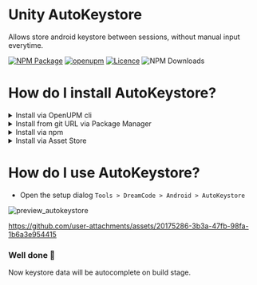 # Unity AutoKeystore
Allows store android keystore between sessions, without manual input everytime.

[![NPM Package](https://img.shields.io/npm/v/com.dreamcode.mobile.android-keystore)](https://www.npmjs.com/package/com.dreamcode.mobile.android-keystore)
[![openupm](https://img.shields.io/npm/v/com.dreamcode.mobile.android-keystore?label=openupm&registry_uri=https://package.openupm.com)](https://openupm.com/packages/com.dreamcode.mobile.android-keystore/)
[![Licence](https://img.shields.io/npm/l/com.dreamcode.mobile.android-keystore)](https://github.com/dreamcodestudio/com.dreamcode.mobile.android-keystore/blob/main/LICENSE)
![NPM Downloads](https://img.shields.io/npm/dt/com.dreamcode.mobile.android-keystore)

# How do I install AutoKeystore?

<details>
<summary>Install via OpenUPM cli</summary>

```
openupm add com.dreamcode.mobile.android-keystore
```
</details>

<details>
<summary>Install from git URL via Package Manager</summary>

1. Open the menu item `Window > Package Manager`
1. Click `+` button and select `Add package from git URL...`
1. Enter the following URL and click `Add` button

```
https://github.com/dreamcodestudio/com.dreamcode.mobile.android-keystore.git
```
</details>

<details>
<summary>Install via npm</summary>

* Navigate to the `Packages` directory of your project.
* Adjust the [project manifest file](https://docs.unity3d.com/Manual/upm-manifestPrj.html) `manifest.json` in a text editor and add `com.dreamcode` is part of scopes.
```json
  {
    "scopedRegistries": [
      {
        "name": "npmjs",
        "url": "https://registry.npmjs.org/",
        "scopes": [
          "com.dreamcode"
        ]
      }
    ],
    "dependencies": {
      ...
    }
  }
  ```

* Open `Package Manager` and press `Install` button.
<img src="https://user-images.githubusercontent.com/7010398/187045087-76c3bf90-f023-46d5-a794-9657d9398548.png" width="730">

</details>

<details>
<summary>Install via Asset Store</summary>
https://assetstore.unity.com/packages/slug/232044
</details>

# How do I use AutoKeystore?

* Open the setup dialog `Tools > DreamCode > Android > AutoKeystore`

![preview_autokeystore](https://user-images.githubusercontent.com/7010398/188006008-336628ff-39b7-42b9-820b-e2f21a5513da.png)

https://github.com/user-attachments/assets/20175286-3b3a-47fb-98fa-1b6a3e954415

### Well done 🤝
Now keystore data will be autocomplete on build stage.
